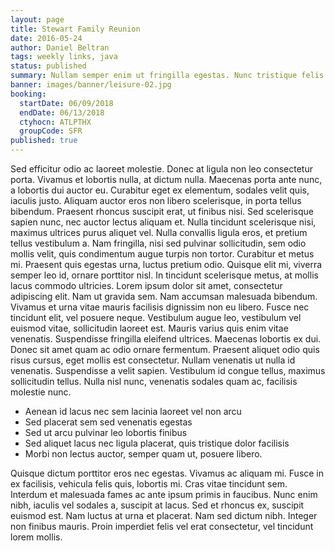 ```yaml
---
layout: page
title: Stewart Family Reunion
date: 2016-05-24
author: Daniel Beltran
tags: weekly links, java
status: published
summary: Nullam semper enim ut fringilla egestas. Nunc tristique felis ac.
banner: images/banner/leisure-02.jpg
booking:
  startDate: 06/09/2018
  endDate: 06/13/2018
  ctyhocn: ATLPTHX
  groupCode: SFR
published: true
---
```

Sed efficitur odio ac laoreet molestie. Donec at ligula non leo consectetur porta. Vivamus et lobortis nulla, at dictum nulla. Maecenas porta ante nunc, a lobortis dui auctor eu. Curabitur eget ex elementum, sodales velit quis, iaculis justo. Aliquam auctor eros non libero scelerisque, in porta tellus bibendum. Praesent rhoncus suscipit erat, ut finibus nisi. Sed scelerisque sapien nunc, nec auctor lectus aliquam et. Nulla tincidunt scelerisque nisi, maximus ultrices purus aliquet vel. Nulla convallis ligula eros, et pretium tellus vestibulum a. Nam fringilla, nisi sed pulvinar sollicitudin, sem odio mollis velit, quis condimentum augue turpis non tortor. Curabitur et metus mi. Praesent quis egestas urna, luctus pretium odio. Quisque elit mi, viverra semper leo id, ornare porttitor nisl.
In tincidunt scelerisque metus, at mollis lacus commodo ultricies. Lorem ipsum dolor sit amet, consectetur adipiscing elit. Nam ut gravida sem. Nam accumsan malesuada bibendum. Vivamus et urna vitae mauris facilisis dignissim non eu libero. Fusce nec tincidunt elit, vel posuere neque. Vestibulum augue leo, vestibulum vel euismod vitae, sollicitudin laoreet est. Mauris varius quis enim vitae venenatis. Suspendisse fringilla eleifend ultrices. Maecenas lobortis ex dui. Donec sit amet quam ac odio ornare fermentum. Praesent aliquet odio quis risus cursus, eget mollis est consectetur. Nullam venenatis ut nulla id venenatis. Suspendisse a velit sapien. Vestibulum id congue tellus, maximus sollicitudin tellus. Nulla nisl nunc, venenatis sodales quam ac, facilisis molestie nunc.

* Aenean id lacus nec sem lacinia laoreet vel non arcu
* Sed placerat sem sed venenatis egestas
* Sed ut arcu pulvinar leo lobortis finibus
* Sed aliquet lacus nec ligula placerat, quis tristique dolor facilisis
* Morbi non lectus auctor, semper quam ut, posuere libero.

Quisque dictum porttitor eros nec egestas. Vivamus ac aliquam mi. Fusce in ex facilisis, vehicula felis quis, lobortis mi. Cras vitae tincidunt sem. Interdum et malesuada fames ac ante ipsum primis in faucibus. Nunc enim nibh, iaculis vel sodales a, suscipit at lacus. Sed et rhoncus ex, suscipit euismod est. Nam luctus at urna et placerat. Nam sed dictum nibh. Integer non finibus mauris. Proin imperdiet felis vel erat consectetur, vel tincidunt lorem mollis.

